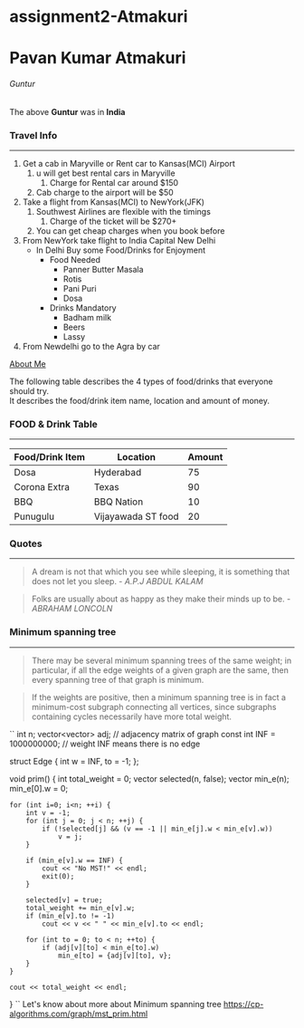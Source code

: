 # assignment2-Atmakuri

# Pavan Kumar Atmakuri

###### Guntur

The above **Guntur** was in **India**

### Travel Info
 
---
 
1. Get a cab in Maryville or Rent car to Kansas(MCI) Airport
    1. u will get best rental cars in Maryville
        1. Charge for Rental car around $150
    2. Cab charge to the airport will be $50
2. Take a flight from Kansas(MCI) to NewYork(JFK)
    1. Southwest Airlines are flexible with the timings
        1. Charge of the ticket will be $270+
    2. You can get cheap charges when you book before
3. From NewYork take flight to India Capital New Delhi
    * In Delhi Buy some Food/Drinks for Enjoyment
        * Food Needed
            * Panner Butter Masala
            * Rotis
            * Pani Puri
            * Dosa
        * Drinks Mandatory
            * Badham milk
            * Beers
            * Lassy
4. From Newdelhi go to the  Agra by car

 [About Me](AboutMe.md)

The following table describes the 4 types of food/drinks that everyone should try.<br>
It describes the food/drink item name, location and amount of money.
 
### FOOD & Drink Table
 
---
 
| Food/Drink Item | Location | Amount |
|   ----------    |  -----   |   ---- | 
| Dosa | Hyderabad | 75 |
| Corona Extra | Texas | 90 |
|BBQ | BBQ Nation| 10 |
| Punugulu | Vijayawada ST food | 20 |

### Quotes
 
---
 
> A dream is not that which you see while sleeping, it is something that does not let you sleep. - *A.P.J ABDUL KALAM*

> Folks are usually about as happy as they make their minds up to be. - *ABRAHAM LONCOLN*

### Minimum spanning tree

---

> There may be several minimum spanning trees of the same weight; in particular, if all the edge weights of a given graph are the same, then every spanning tree of that graph is minimum.<br>

> If the weights are positive, then a minimum spanning tree is in fact a minimum-cost subgraph connecting all vertices, since subgraphs containing cycles necessarily have more total weight.

``
int n;
vector<vector<int>> adj; // adjacency matrix of graph
const int INF = 1000000000; // weight INF means there is no edge

struct Edge {
    int w = INF, to = -1;
};

void prim() {
    int total_weight = 0;
    vector<bool> selected(n, false);
    vector<Edge> min_e(n);
    min_e[0].w = 0;

    for (int i=0; i<n; ++i) {
        int v = -1;
        for (int j = 0; j < n; ++j) {
            if (!selected[j] && (v == -1 || min_e[j].w < min_e[v].w))
                v = j;
        }

        if (min_e[v].w == INF) {
            cout << "No MST!" << endl;
            exit(0);
        }

        selected[v] = true;
        total_weight += min_e[v].w;
        if (min_e[v].to != -1)
            cout << v << " " << min_e[v].to << endl;

        for (int to = 0; to < n; ++to) {
            if (adj[v][to] < min_e[to].w)
                min_e[to] = {adj[v][to], v};
        }
    }

    cout << total_weight << endl;
}
``
Let's know about more about Minimum spanning tree <https://cp-algorithms.com/graph/mst_prim.html>